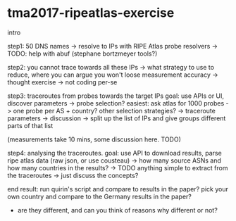 # tma2017-ripeatlas-exercise

intro

step1: 50 DNS names -> resolve to IPs with RIPE Atlas probe resolvers
   -> TODO: help with abuf (stephane bortzmeyer tools?)

step2: you cannot trace towards all these IPs
   -> what strategy to use to reduce, where you can argue you won't loose measurement accuracy
   -> thought exercise -> not coding per-se
   
step3: traceroutes from probes towards the target IPs   goal: use APIs or UI, discover parameters
   -> probe selection?  easiest: ask atlas for 1000 probes
      -> one probe per AS + country? other selection strategies?
   -> traceroute parameters -> discussion
   -> split up the list of IPs and give groups different parts of that list

(measurements take 10 mins, some discussion here. TODO)

step4: analysing the traceroutes.  goal: use API to download results, parse ripe atlas data (raw json, or use cousteau)
   -> how many source ASNs and how many countries in the results?
   -> TODO anything simple to extract from the traceroutes
   -> just discuss the concepts?

end result: run quirin's script and compare to results in the paper?
pick your own country and compare to the Germany results in the paper?
 - are they different, and can you think of reasons why different or not?
